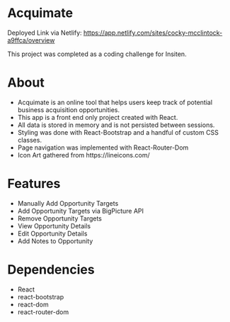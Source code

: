 # Acquimate

Deployed Link via Netlify: https://app.netlify.com/sites/cocky-mcclintock-a9ffca/overview

This project was completed as a coding challenge for Insiten.

<h1>About</h1>
<ul>
  <li>Acquimate is an online tool that helps users keep track of potential business acquisition opportunities.</li>
  <li>This app is a front end only project created with React.</li>
  <li>All data is stored in memory and is not persisted between sessions.</li>
  <li>Styling was done with React-Bootstrap and a handful of custom CSS classes.</li>
  <li>Page navigation was implemented with React-Router-Dom</li>
  <li>Icon Art gathered from https://lineicons.com/</li>
</ul>

<h1>Features</h1>
<ul>
  <li>Manually Add Opportunity Targets</li>
  <li>Add Opportunity Targets via BigPicture API</li>
  <li>Remove Opportunity Targets</li>
  <li>View Opportunity Details</li>
  <li>Edit Opportunity Details</li>
  <li>Add Notes to Opportunity</li>
</ul>

<h1>Dependencies</h1>
<ul>
  <li>React</li>
  <li>react-bootstrap</li>
  <li>react-dom</li>
  <li>react-router-dom</li>
</ul>
